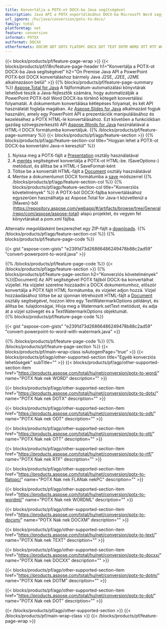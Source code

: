 ```yaml
---
title: Konvertálja a POTX-ot DOCX-ba Java segítségével
description: Java API a POTX exportálásához DOCX-ba Microsoft Word vagy PowerPoint használata nélkül
url_ignore: /hu/java/conversion/potx-to-docx/
family: total
platformtag: net
feature: conversion
informat: POTXX
outformat: DOCXX
otherformats: DOCXM ODT DOTX FLATOPC DOCX DOT TEXT DOTM WORD OTT RTF WORDML
---
```

{{< blocks/products/pf/feature-page-wrap >}}
{{< blocks/products/pf/i18n/feature-page-header h1="Konvertálja a POTX-ot DOCX-ba Java segítségével" h2="On Premise Java API a PowerPoint POTX-ból DOCX konvertáláshoz bármely Java J2SE, J2EE, J2ME alkalmazáson belül" >}}
{{% blocks/products/pf/feature-page-summary %}}
[Aspose.Total for Java](https://products.aspose.com/total/java/) A fájlformátum-automatizálási könyvtárak lehetővé teszik a Java-fejlesztők számára, hogy automatizálják a PowerPoint POTX-ból Word DOCX-ba történő kötegelt konvertálási folyamatát. A dokumentum konvertálása kétlépéses folyamat, és két API használatát foglalja magában. Az [Aspose.Slides for Java](https://products.aspose.com/slides/java/) alkalmazást fogjuk használni, amely egy PowerPoint API a prezentációk manipulálásához és kezeléséhez a POTX HTML-lé konvertálásához. Ezt követően a funkciókban gazdag szövegszerkesztő API [Aspose.Words for Java](https://products.aspose.com/words/java/) használatával a HTML-t DOCX formátumba konvertáljuk.
{{% /blocks/products/pf/feature-page-summary  %}}
{{< blocks/products/pf/agp/feature-section >}}
{{% blocks/products/pf/agp/feature-section-col title="Hogyan lehet a POTX-ot DOCX-ba konvertálni Java-n keresztül" %}}
1. Nyissa meg a POTX-fájlt a [Presentation](https://reference.aspose.com/slides/java/com.aspose.slides/Presentation) osztály használatával
2. A [mentés](https://reference.aspose.com/slides/java/com.aspose.slides/Presentation#save-java.lang.String-int-com.aspose.slides) segítségével konvertálja a POTX-ot HTML-be. ISaveOptions-) metódust, és állítsa be a HTML-t SaveFormat-ként
3. Töltse be a konvertált HTML-fájlt a [Document](https://reference.aspose.com/words/java/com.aspose.words/Document) osztály használatával
4. Mentse a dokumentumot DOCX formátumba a [save](https://reference.aspose.com/words/java/com.aspose.words/Document#save(java.lang.String,int)) módszerrel
{{% /blocks/products/pf/agp/feature-section-col %}}
{{% blocks/products/pf/agp/feature-section-col title="Konverziós követelmények" %}}
A POTX-ból DOCX-fájlba konvertálásához egyszerűen használhatja az Aspose.Total for Java-t közvetlenül a [Maven]-ből (https://repository.aspose.com/webapp/#/artifacts/browse/tree/General/repo/com/aspose/aspose-total) alapú projektet, és vegyen fel könyvtárakat a pom.xml fájlba.

Alternatív megoldásként beszerezhet egy ZIP-fájlt a [downloads](https://downloads.aspose.com/total/java).
{{% /blocks/products/pf/agp/feature-section-col %}}
{{% blocks/products/pf/feature-page-code %}}

{{< gist "aspose-com-gists" "e2391d73d26866486249478b88c2ad59" "convert-powerpoint-to-word.java" >}}


{{% /blocks/products/pf/feature-page-code %}}
{{< /blocks/products/pf/agp/feature-section >}}
{{% blocks/products/pf/feature-page-section  h2="Konverziós követelmények" %}}[Document]
Az API segítségével POTX fájlból DOCX-ba konvertálhat vízjellel. Ha vízjelet szeretne hozzáadni a DOCX dokumentumhoz, először konvertálja a POTX fájlt HTML formátumba, és vízjelet adjon hozzá. Vízjel hozzáadásához töltse be az újonnan létrehozott HTML-fájlt a [Document](https://reference.aspose.com/words/java/com.aspose.words/Document) osztály segítségével, hozzon létre egy TextWatermarkOptions példányt, és állítsa be. tulajdonságai, Hívja meg a Watermark.setText metódust, és adja át a vízjel szövegét és a TextWatermarkOptions objektumát.  
{{% blocks/products/pf/feature-page-code %}}

{{< gist "aspose-com-gists" "e2391d73d26866486249478b88c2ad59" "convert-powerpoint-to-word-with-watermark.java" >}}

{{% /blocks/products/pf/feature-page-code  %}}
{{% /blocks/products/pf/feature-page-section %}}
{{< blocks/products/pf/main-wrap-class isAutogenPage="true" >}}
{{< blocks/products/pf/agp/other-supported-section title="Egyéb konverziós lehetőségek" subTitle="" >}}
{{< blocks/products/pf/agp/other-supported-section-item href="https://products.aspose.com/total/hu/net/conversion/potx-to-word/" name="POTX Nak nek WORD" description="" >}}

{{< blocks/products/pf/agp/other-supported-section-item href="https://products.aspose.com/total/hu/net/conversion/potx-to-dotx/" name="POTX Nak nek DOTX" description="" >}}

{{< blocks/products/pf/agp/other-supported-section-item href="https://products.aspose.com/total/hu/net/conversion/potx-to-odt/" name="POTX Nak nek ODT" description="" >}}

{{< blocks/products/pf/agp/other-supported-section-item href="https://products.aspose.com/total/hu/net/conversion/potx-to-ott/" name="POTX Nak nek OTT" description="" >}}

{{< blocks/products/pf/agp/other-supported-section-item href="https://products.aspose.com/total/hu/net/conversion/potx-to-rtf/" name="POTX Nak nek RTF" description="" >}}

{{< blocks/products/pf/agp/other-supported-section-item href="https://products.aspose.com/total/hu/net/conversion/potx-to-flatopc/" name="POTX Nak nek FLANak nekPC" description="" >}}

{{< blocks/products/pf/agp/other-supported-section-item href="https://products.aspose.com/total/hu/net/conversion/potx-to-wordml/" name="POTX Nak nek WORDML" description="" >}}

{{< blocks/products/pf/agp/other-supported-section-item href="https://products.aspose.com/total/hu/net/conversion/potx-to-docxm/" name="POTX Nak nek DOCXM" description="" >}}

{{< blocks/products/pf/agp/other-supported-section-item href="https://products.aspose.com/total/hu/net/conversion/potx-to-text/" name="POTX Nak nek TEXT" description="" >}}

{{< blocks/products/pf/agp/other-supported-section-item href="https://products.aspose.com/total/hu/net/conversion/potx-to-docxx/" name="POTX Nak nek DOCXX" description="" >}}

{{< blocks/products/pf/agp/other-supported-section-item href="https://products.aspose.com/total/hu/net/conversion/potx-to-dotm/" name="POTX Nak nek DOTM" description="" >}}

{{< blocks/products/pf/agp/other-supported-section-item href="https://products.aspose.com/total/hu/net/conversion/potx-to-dot/" name="POTX Nak nek DOT" description="" >}}


{{< /blocks/products/pf/agp/other-supported-section >}}
{{< /blocks/products/pf/main-wrap-class >}}
{{< /blocks/products/pf/feature-page-wrap >}}